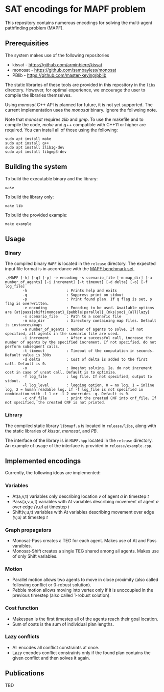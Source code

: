 # SAT encodings for MAPF problem

This repository contains numerous encodings for solving the multi-agent pathfinding problem (MAPF).

## Prerequisities

The system makes use of the following repositories

- kissat - https://github.com/arminbiere/kissat
- monosat - https://github.com/sambayless/monosat
- PBlib - https://github.com/master-keying/pblib

The static libraries of these tools are provided in this repository in the `libs` directory. However, for optimal experience, we encourage the user to compile the libraries themselves.

Using *monosat* C++ API is planned for future, it is not yet supported. The current implementation uses the *monosat* binary. Ignore the follwoing note.

Note that *monosat* requires *zlib* and *gmp*. To use the makefile and to compile the code, *make* and *g++* compatible with C++11 or higher are required. You can install all of those using the following:

```
sudo apt install make
sudo apt install g++
sudo apt install zlib1g-dev
sudo apt install libgmp3-dev
```

## Building the system

To build the executable binary and the library:

```
make
```

To build the library only:

```
make lib
```

To build the provided example:

```
make example
```

## Usage

### Binary

The compiled binary `MAPF` is located in the `release` directory. The expected input file format is in accordance with the [MAPF benchmark set]( https://movingai.com/benchmarks/mapf/index.html).

```
./MAPF [-h] [-q] [-p] -e encoding -s scenario_file [-m map_dir] [-a number_of_agents] [-i increment] [-t timeout] [-d delta] [-o] [-f log_file]
        -h                  : Prints help and exits
        -q                  : Suppress print on stdout
        -p                  : Print found plan. If q flag is set, p flag is overwritten.
        -e encoding         : Encoding to be used. Available options are {at|pass|shift|monosat}_{pebble|parallel}_{mks|soc}_{all|lazy}
        -s scenario_file    : Path to a scenario file
        -m map_dir          : Directory containing map files. Default is instances/maps
        -a number_of_agents : Number of agents to solve. If not specified, all agents in the scenario file are used.
        -i increment        : After a successful call, increase the number of agents by the specified increment. If not specified, do not perform subsequent calls.
        -t timeout          : Timeout of the computation in seconds. Default value is 300s
        -d delta            : Cost of delta is added to the first call. Default is 0.
        -o                  : Oneshot solving. Ie. do not increment cost in case of unsat call. Default is to optimize.
        -f log_file         : log file. If not specified, output to stdout.
        -l log_level        : logging option. 0 = no log, 1 = inline log, 2 = human readable log. if -f log_file is not specified in combination with -l 1 or -l 2 overrides -q. Default is 0.
        -c cnf_file         : print the created CNF into cnf_file. If not specified, the created CNF is not printed.
```

### Library

The compiled static library `libmapf.a` is located in `release/libs`, along with the static libraries of *kissat*, *monosat*, and *PB*.

The interface of the library is in `MAPF.hpp` located in the `release` directory. An example of usage of the interface is provided in `release/example.cpp`.


## Implemented encodings

Currently, the following ideas are implemented:

### Variables
- At(a,v,t) variables only describing location *v* of agent *a* in timestep *t*
- Pass(a,v,u,t) variables with At variables describing movement of agent *a* over edge *(v,u)* at timestep *t*
- Shift(v,u,t) variables with At variables describing movement over edge *(v,u)* at timestep *t*

### Graph propagators
- Monosat-Pass creates a TEG for each agent. Makes use of At and Pass varaibles.
- Monosat-Shift creates a single TEG shared among all agents. Makes use of only Shift variables.

### Motion
- Parallel motion allows two agents to move in close proximity (also called following conflict or 0-robust solution).
- Pebble motion allows moving into vertex only if it is unoccupied in the previous timestep (also called 1-robust solution).

### Cost function
- Makespan is the first timestep all of the agents reach their goal location.
- Sum of costs is the sum of individual plan lengths.

### Lazy conflicts
- All encodes all conflict constraints at once.
- Lazy encodes conflict constraints only if the found plan contains the given conflict and then solves it again.

## Publications
TBD
